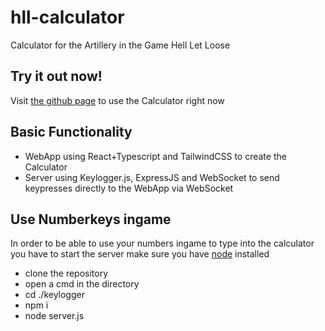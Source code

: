 # hll-calculator
Calculator for the Artillery in the Game Hell Let Loose

## Try it out now!
Visit [the github page](https://ospinner.github.io/hll-calculator/#/) to use the Calculator right now

## Basic Functionality
- WebApp using React+Typescript and TailwindCSS to create the Calculator
- Server using Keylogger.js, ExpressJS and WebSocket to send keypresses directly to the WebApp via WebSocket

## Use Numberkeys ingame
In order to be able to use your numbers ingame to type into the calculator you have to start the server
make sure you have [node](https://nodejs.dev/download) installed

- clone the repository
- open a cmd in the directory
- cd ./keylogger
- npm i
- node server.js
